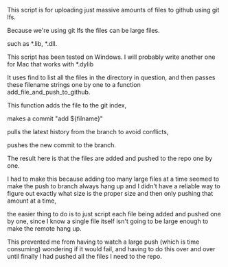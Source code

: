 
This script is for uploading just massive amounts of files to github using git lfs. 

Because we're using git lfs the files can be large files. 

such as *.lib, *.dll. 

This script has been tested on Windows. I will probably write another one for Mac that works with *.dylib

It uses find to list all the files in the directory in question, and then passes these filename strings one by one to a function add_file_and_push_to_github.

This function adds the file to the git index, 

makes a commit "add ${filname}"

pulls the latest history from the branch to avoid conflicts, 

pushes the new commit to the branch.

The result here is that the files are added and pushed to the repo one by one. 

I had to make this because adding too many large files at a time seemed to make the push to branch always hang up and I didn't have a reliable way to figure out exactly what size is the proper size and then only pushing that amount at a time, 

the easier thing to do is to just script each file being added and pushed one by one, since I know a single file itself isn't going to be large enough to make the remote hang up. 

This prevented me from having to watch a large push (which is time consuming) wondering if it would fail, and having to do this over and over until finally I had pushed all the files I need to the repo.

